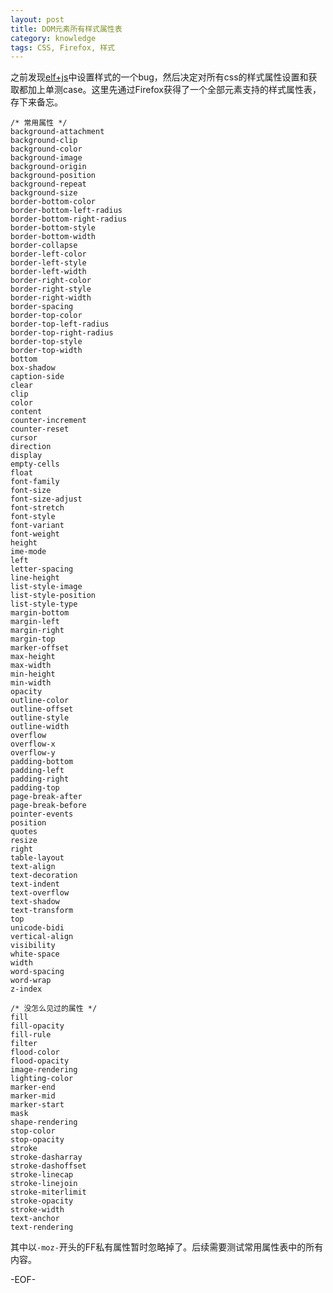 ```yaml
---
layout: post
title: DOM元素所有样式属性表
category: knowledge
tags: CSS, Firefox, 样式
---
```


之前发现[elf+js](http://elfjs.com/)中设置样式的一个bug，然后决定对所有css的样式属性设置和获取都加上单测case。这里先通过Firefox获得了一个全部元素支持的样式属性表，存下来备忘。

	/* 常用属性 */
	background-attachment
	background-clip
	background-color
	background-image
	background-origin
	background-position
	background-repeat
	background-size
	border-bottom-color
	border-bottom-left-radius
	border-bottom-right-radius
	border-bottom-style
	border-bottom-width
	border-collapse
	border-left-color
	border-left-style
	border-left-width
	border-right-color
	border-right-style
	border-right-width
	border-spacing
	border-top-color
	border-top-left-radius
	border-top-right-radius
	border-top-style
	border-top-width
	bottom
	box-shadow
	caption-side
	clear
	clip
	color
	content
	counter-increment
	counter-reset
	cursor
	direction
	display
	empty-cells
	float
	font-family
	font-size
	font-size-adjust
	font-stretch
	font-style
	font-variant
	font-weight
	height
	ime-mode
	left
	letter-spacing
	line-height
	list-style-image
	list-style-position
	list-style-type
	margin-bottom
	margin-left
	margin-right
	margin-top
	marker-offset
	max-height
	max-width
	min-height
	min-width
	opacity
	outline-color
	outline-offset
	outline-style
	outline-width
	overflow
	overflow-x
	overflow-y
	padding-bottom
	padding-left
	padding-right
	padding-top
	page-break-after
	page-break-before
	pointer-events
	position
	quotes
	resize
	right
	table-layout
	text-align
	text-decoration
	text-indent
	text-overflow
	text-shadow
	text-transform
	top
	unicode-bidi
	vertical-align
	visibility
	white-space
	width
	word-spacing
	word-wrap
	z-index
	
	/* 没怎么见过的属性 */
	fill
	fill-opacity
	fill-rule
	filter
	flood-color
	flood-opacity
	image-rendering
	lighting-color
	marker-end
	marker-mid
	marker-start
	mask
	shape-rendering
	stop-color
	stop-opacity
	stroke
	stroke-dasharray
	stroke-dashoffset
	stroke-linecap
	stroke-linejoin
	stroke-miterlimit
	stroke-opacity
	stroke-width
	text-anchor
	text-rendering

其中以`-moz-`开头的FF私有属性暂时忽略掉了。后续需要测试常用属性表中的所有内容。

-EOF-
